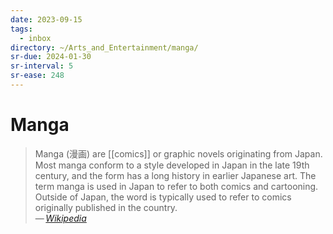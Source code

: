 ```yaml
---
date: 2023-09-15
tags:
  - inbox
directory: ~/Arts_and_Entertainment/manga/
sr-due: 2024-01-30
sr-interval: 5
sr-ease: 248
---
```


# Manga

> Manga (漫画) are [[comics]] or graphic novels originating from
> Japan. Most manga conform to a style developed in Japan in the late 19th
> century, and the form has a long history in earlier Japanese art. The
> term manga is used in Japan to refer to both comics and cartooning.
> Outside of Japan, the word is typically used to refer to comics
> originally published in the country.\
> — <cite>[Wikipedia](https://en.wikipedia.org/wiki/Manga)</cite>

